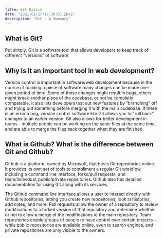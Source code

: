 ```yaml
---
title: Git Basics
date: "2021-01-27T17:30:03.284Z"
description: "Git - A Summary"
---
```


## What is Git?

Put simply, Git is a software tool that allows developers to keep track of different "versions" of software.

## Why is it an important tool in web development?

Version control is important in software/web development because in the course of building a piece of software many changes can be
made over given period of time.  Some of those changes might result in bugs, others might break another piece of the codebase, or not
be completly compatable.  It also lets developers test out new features by "branching" off and trying out something before merging it with the main codebase.  If there is an error a bug, version control software like Git allows you to "roll back" changes to an earlier version.  Git also allows for better development in teams - multiple people can be working on the same files at the same time, and are able to merge the files back together when they are finished. 

## What is Github?  What is the difference between Git and Github?

Github is a platform, owned by Microsoft, that hosts Git repositories online. It provides its own set of tools to compliment a regular Git workflow, including a command line interface, forks/pull requests, and team/individual, public/private repositories.  Github also has detailed documentation for using Git along with its services.  

The Github command line interface allows a user to interact directly with Github repositories, letting you create new repositories, look at histories, add notes, and more.  Pull requests allow the owner of a repository to review modifications to a forked version of that repository and determine whether or not to allow a merge of the modifications to the main repository.  Team repositories enable groups of people to have control over certain projects - while public repositories are available online, even to search engines, and private repositories are only visible to the owners.



